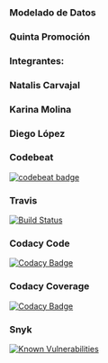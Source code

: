 
### Modelado de Datos
### Quinta Promoción
### Integrantes:
### Natalis Carvajal
### Karina Molina
### Diego López

### Codebeat
[![codebeat badge](https://codebeat.co/badges/c3a44ca0-7375-4886-9199-b0b6a14f8482)](https://codebeat.co/projects/github-com-ezreth-sismos_pry-master)

### Travis
[![Build Status](https://travis-ci.com/ezreth/sismos_pry.svg?branch=master)](https://travis-ci.com/ezreth/sismos_pry)

### Codacy Code
[![Codacy Badge](https://api.codacy.com/project/badge/Grade/a43af5d845e248c499413e746225d5b5)](https://www.codacy.com/app/diego.loport/sismos_pry?utm_source=github.com&amp;utm_medium=referral&amp;utm_content=ezreth/sismos_pry&amp;utm_campaign=Badge_Grade)

### Codacy Coverage 
[![Codacy Badge](https://api.codacy.com/project/badge/Coverage/91514681486a4279bcd9b618e84b71ca)](https://www.codacy.com/app/diego.loport/sismos_pry?utm_source=github.com&utm_medium=referral&utm_content=ezreth/sismos_pry&utm_campaign=Badge_Coverage)

### Snyk
[![Known Vulnerabilities](https://snyk.io/test/github/ezreth/sismos_pry/badge.svg?targetFile=requirements.txt)](https://snyk.io/test/github/ezreth/sismos_pry?targetFile=requirements.txt)